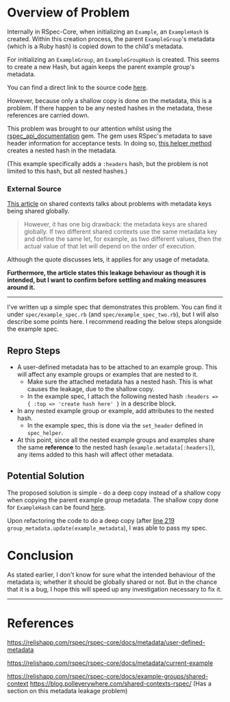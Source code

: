 # Overview of Problem
Internally in RSpec-Core, when initializing an `Example`, an `ExampleHash` is created.
Within this creation process, the parent `ExampleGroup`'s metadata (which is a Ruby hash) is copied down to the child's metadata.

For initializing an `ExampleGroup`, an `ExampleGroupHash` is created. This seems to create a new Hash, but again keeps the parent example group's metadata.

You can find a direct link to the source code [here](https://github.com/rspec/rspec-core/blob/main/lib/rspec/core/metadata.rb#L214).

However, because only a shallow copy is done on the metadata, this is a problem. If there happen to be any nested hashes in the metadata, these references are carried down.

This problem was brought to our attention whilst using the [rspec_api_documentation](https://github.com/zipmark/rspec_api_documentation) gem.
The gem uses RSpec's metadata to save header information for acceptance tests. In doing so, [this helper method](https://github.com/zipmark/rspec_api_documentation/blob/master/lib/rspec_api_documentation/dsl/endpoint.rb#L75) creates a nested hash in the metadata.

(This example specifically adds a `:headers` hash, but the problem is not limited to this hash, but all nested hashes.) 

### External Source
[This article](https://blog.polleverywhere.com/shared-contexts-rspec/#:~:text=the%20metadata%20keys%20are%20shared%20globally.%20If%20two%20different%20shared%20contexts%20use%20the%20same%20metadata%20key%20and%20define%20the%20same%20let%2C%20for%20example%2C%20as%20two%20different%20values%2C%20then%20the%20actual%20value%20of%20that%20let%20will%20depend%20on%20the%20order%20of%20execution.)
on shared contexts talks about problems with metadata keys being shared globally. 

> However, it has one big drawback: the metadata keys are shared globally. If two different shared contexts use the same metadata key and define the same let, for example, as two different values, then the actual value of that let will depend on the order of execution.

Although the quote discusses lets, it applies for any usage of metadata.

**Furthermore, the article states this leakage behaviour as though it is intended, but I want to confirm before settling and making measures around it.**

***

I've written up a simple spec that demonstrates this problem. You can find it under `spec/example_spec.rb` (and `spec/example_spec_two.rb`), but I will also describe some points here.
I recommend reading the below steps alongside the example spec.

## Repro Steps
- A user-defined metadata has to be attached to an example group. This will affect any example groups or examples that are nested to it.
  - Make sure the attached metadata has a nested hash. This is what causes the leakage, due to the shallow copy.
  - In the example spec, I attach the following nested hash `:headers => { :top => 'create hash here' }` in a describe block.
- In any nested example group or example, add attributes to the nested hash.
  - In the example spec, this is done via the `set_header` defined in `spec_helper`.
- At this point, since all the nested example groups and examples share the same **reference** to the nested hash (`example.metadata[:headers]`), any items added to this hash will affect other metadata.

## Potential Solution
The proposed solution is simple - do a deep copy instead of a shallow copy when copying the parent example group metadata.
The shallow copy done for `ExampleHash` can be found [here](https://github.com/rspec/rspec-core/blob/main/lib/rspec/core/metadata.rb#L215). 

Upon refactoring the code to do a deep copy (after [line 219](https://github.com/rspec/rspec-core/blob/main/lib/rspec/core/metadata.rb#L219) `group_metadata.update(example_metadata`), I was able to pass my spec.

# Conclusion
As stated earlier, I don't know for sure what the intended behaviour of the metadata is; whether it should be globally shared or not. 
But in the chance that it is a bug, I hope this will speed up any investigation necessary to fix it.

***

# References

https://relishapp.com/rspec/rspec-core/docs/metadata/user-defined-metadata

https://relishapp.com/rspec/rspec-core/docs/metadata/current-example

https://relishapp.com/rspec/rspec-core/docs/example-groups/shared-context
https://blog.polleverywhere.com/shared-contexts-rspec/ (Has a section on this metadata leakage problem)
